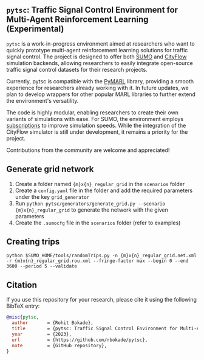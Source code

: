 ## `pytsc`: Traffic Signal Control Environment for Multi-Agent Reinforcement Learning (Experimental)

`pytsc` is a work-in-progress environment aimed at researchers who want to quickly prototype multi-agent reinforcement learning solutions for traffic signal control. The project is designed to offer both [SUMO](https://github.com/eclipse/sumo) and [CityFlow](https://github.com/cityflow-project/CityFlow) simulation backends, allowing researchers to easily integrate open-source traffic signal control datasets for their research projects.

Currently, pytsc is compatible with the [PyMARL](https://github.com/oxwhirl/pymarl) library, providing a smooth experience for researchers already working with it. In future updates, we plan to develop wrappers for other popular MARL libraries to further extend the environment's versatility.

The code is highly modular, enabling researchers to create their own variants of simulations with ease. For SUMO, the environment employs [subscriptions](https://sumo.dlr.de/docs/FAQ.html#traci) to improve simulation speeds. While the integration of the CityFlow simulator is still under development, it remains a priority for the project.

Contributions from the community are welcome and appreciated!

## Generate grid network
1. Create a folder named `{m}x{n}_regular_grid` in the `scenarios` folder
2. Create a `config.yaml` file in the folder and add the required parameters under the key `grid_generator`
3. Run `python pytsc/generators/generate_grid.py --scenario {m}x{n}_regular_grid` to generate the network with the given parameters
4. Create the `.sumocfg` file in the `scenarios` folder (refer to examples)

## Creating trips
`python $SUMO_HOME/tools/randomTrips.py -n {m}x{n}_regular_grid.net.xml -r {m}x{n}_regular_grid.rou.xml --fringe-factor max --begin 0 --end 3600 --period 5 --validate`


## Citation

If you use this repository for your research, please cite it using the following BibTeX entry:

```bibtex
@misc{pytsc,
  author       = {Rohit Bokade},
  title        = {pytsc: Traffic Signal Control Environment for Multi-Agent Reinforcement Learning},
  year         = {2023},
  url          = {https://github.com/rbokade/pytsc},
  note         = {GitHub repository},
}